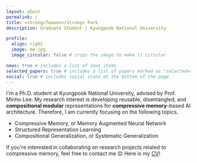 ```yaml
---
layout: about
permalink: /
title: <strong>Taewon</strong> Park
description: Graduate Student | Kyungpook National University

profile:
  align: right
  image: me.jpg
  image_circular: false # crops the image to make it circular

news: true # includes a list of news items
selected_papers: true # includes a list of papers marked as "selected={true}"
social: true # includes social icons at the bottom of the page
---
```


I'm a Ph.D. student at Kyungpook National University, advised by Prof. Minho Lee. My research interest is developing reusable, disentangled, and **compositional modular** representations for **compressive memory**-based AI architecture. Therefore, I am currently focusing on the following topics.
- Compressive Memory, or Memory Augmented Neural Network
- Structured Representation Learning
- Compositional Generalization, or Systematic Generalization

If you're interested in collaborating on research projects related to compressive memory, feel free to contact me :blush: Here is my [CV](../assets/pdf/cv_taewon.pdf)!
